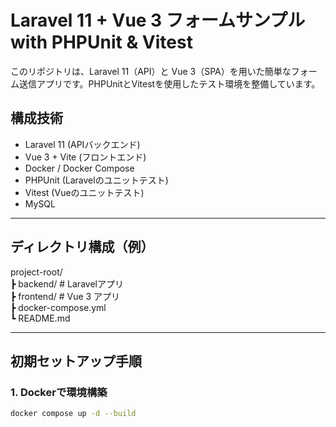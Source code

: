 # Laravel 11 + Vue 3 フォームサンプル with PHPUnit & Vitest

このリポジトリは、Laravel 11（API）と Vue 3（SPA）を用いた簡単なフォーム送信アプリです。PHPUnitとVitestを使用したテスト環境を整備しています。

## 構成技術

- Laravel 11 (APIバックエンド)
- Vue 3 + Vite (フロントエンド)
- Docker / Docker Compose
- PHPUnit (Laravelのユニットテスト)
- Vitest (Vueのユニットテスト)
- MySQL

---

## ディレクトリ構成（例）

project-root/<br/>
┣ backend/ # Laravelアプリ<br/>
┣ frontend/ # Vue 3 アプリ<br/>
┣ docker-compose.yml<br/>
┗ README.md<br/>

---

## 初期セットアップ手順

### 1. Dockerで環境構築

```bash
docker compose up -d --build